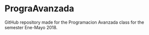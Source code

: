 # PrograAvanzada
GitHub repository made for the Programacion Avanzada class for the semester Ene-Mayo 2018.
